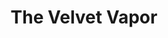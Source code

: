 ---
title: "The Velvet Vapor"
url: /rogers/the-velvet-vapor-west-walnut-street/
shop: E-Zigaretten
---